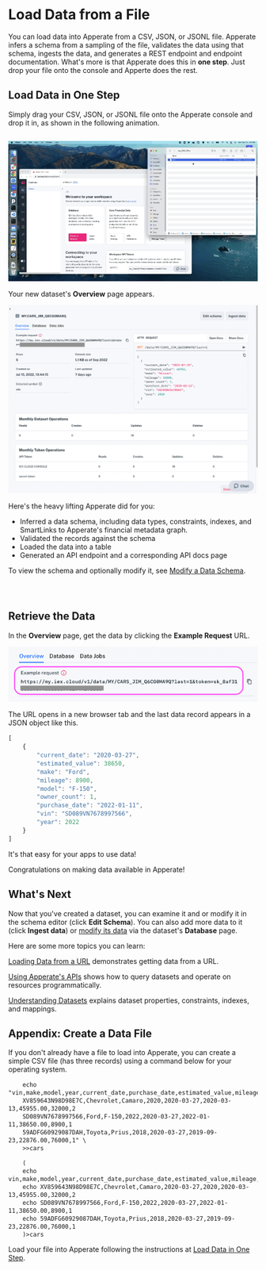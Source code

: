 # Load Data from a File

You can load data into Apperate from a CSV, JSON, or JSONL file. Apperate infers a schema from a sampling of the file, validates the data using that schema, ingests the data, and generates a REST endpoint and endpoint documentation. What's more is that Apperate does this in **one step**. Just drop your file onto the console and Apperte does the rest.

## Load Data in One Step

Simply drag your CSV, JSON, or JSONL file onto the Apperate console and drop it in, as shown in the following animation.

``` {tip} If you need a sample file to load, see [Appendix: Create a Data File](#appendix-create-a-data-file).
```

![](./loading-data-from-a-file/drop-file-onto-console.gif)

Your new dataset's **Overview** page appears.

![](./loading-data-from-a-file/cars-dataset-overview.png)

Here's the heavy lifting Apperate did for you:

- Inferred a data schema, including data types, constraints, indexes, and SmartLinks to Apperate's financial metadata graph.
- Validated the records against the schema
- Loaded the data into a table
- Generated an API endpoint and a corresponding API docs page

To view the schema and optionally modify it, see [Modify a Data Schema](../managing-your-data/updating-a-dataset-schema.md).

``` {tip} If data ingestion fails or you suspect issues, check the ingestion details in the **Data Jobs**  tab or navigate to **Logs**, and check  the **Log Stream** or **Ingestion Logs**. For guidance, see [Monitor Deployments](../administration/monitoring-deployments.md).
```

``` {important} 20,000,000 record limit per ingestion.
```

``` {note} Apperate supports CSV files that use the following common data delimiters: comma (,), tab, or pipe (\|) characters. JSON and JSONL files are also supported.
```

## Retrieve the Data

In the **Overview** page, get the data by clicking the **Example Request** URL.

![](./loading-data-from-a-file/cars-example-request.png) 

The URL opens in a new browser tab and the last data record appears in a JSON object like this.

```javascript
[
    {
        "current_date": "2020-03-27",
        "estimated_value": 38650,
        "make": "Ford",
        "mileage": 8900,
        "model": "F-150",
        "owner_count": 1,
        "purchase_date": "2022-01-11",
        "vin": "SD089VN7678997566",
        "year": 2022
    }
]
```

It's that easy for your apps to use data!

Congratulations on making data available in Apperate!

## What's Next

Now that you've created a dataset, you can examine it and or modify it in the schema editor (click **Edit Schema**). You can also add more data to it (click **Ingest data**) or [modify its data](../interacting-with-your-data/updating-a-data-record.md) via the dataset's **Database** page.

Here are some more topics you can learn:

[Loading Data from a URL](../migrating-and-importing-data/loading-data-from-a-url.md) demonstrates getting data from a URL.

[Using Apperate's APIs](../interacting-with-your-data/apperate-api-basics.md) shows how to query datasets and operate on resources programmatically.

[Understanding Datasets](../managing-your-data/understanding-datasets.md) explains dataset properties, constraints, indexes, and mappings.

## Appendix: Create a Data File

If you don't already have a file to load into Apperate, you can create a simple CSV file (has three records) using a command below for your operating system.

```{tab} Linux/MacOS
    echo "vin,make,model,year,current_date,purchase_date,estimated_value,mileage,owner_count
    XV859643N98D98E7C,Chevrolet,Camaro,2020,2020-03-27,2020-03-13,45955.00,32000,2
    SD089VN7678997566,Ford,F-150,2022,2020-03-27,2022-01-11,38650.00,8900,1
    59ADFG60929087DAH,Toyota,Prius,2018,2020-03-27,2019-09-23,22876.00,76000,1" \
    >>cars
```

``` {tab} Windows
    (
    echo vin,make,model,year,current_date,purchase_date,estimated_value,mileage,owner_count
    echo XV859643N98D98E7C,Chevrolet,Camaro,2020-03-27,2020,2020-03-13,45955.00,32000,2
    echo SD089VN7678997566,Ford,F-150,2022,2020-03-27,2022-01-11,38650.00,8900,1
    echo 59ADFG60929087DAH,Toyota,Prius,2018,2020-03-27,2019-09-23,22876.00,76000,1
    )>cars
```

Load your file into Apperate following the instructions at [Load Data in One Step](#load-data-in-one-step).